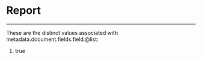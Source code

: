 # Report
---
These are the distinct values associated with metadata.document.fields.field.@list:

1. true
